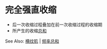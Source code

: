# 完全强直收缩

- 后一次收缩过程叠加在前一次收缩过程的收缩期
- 所产生的收缩[总和](总和.md)

See Also: [横纹肌](横纹肌.md#收缩形式) | [频率总和](频率总和.md)
